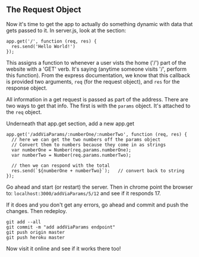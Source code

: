 ## The Request Object

Now it's time to get the app to actually do something dynamic with data that gets passed to it.  In server.js, look at the section:
```
app.get('/', function (req, res) {
  res.send('Hello World!')
});
```

This assigns a function to whenever a user vists the home ('/') part of the website with a 'GET' verb.  It's saying (anytime someone visits '/', perform this function).  From the express documentation, we know that this callback is provided two arguments, `req` (for the request object), and `res` for the response object.

All information in a get request is passed as part of the address.  There are two ways to get that info.  The first is with the `params` object.  It's attached to the `req` object.

Underneath that app.get section, add a new app.get
```
app.get('/addViaParams/:numberOne/:numberTwo', function (req, res) {
  // here we can get the two numbers off the params object
  // Convert them to numbers because they come in as strings
  var numberOne = Number(req.params.numberOne);
  var numberTwo = Number(req.params.numberTwo);

  // then we can respond with the total
  res.send(`${numberOne + numberTwo}`);   // convert back to string
});

```

Go ahead and start (or restart) the server.  Then in chrome point the browser to: `localhost:3000/addViaParams/5/12` and see if it responds 17.

If it does and you don't get any errors, go ahead and commit and push the changes. Then redeploy.
```
git add --all
git commit -m "add addViaParams endpoint"
git push origin master
git push heroku master
```

Now visit it online and see if it works there too!
